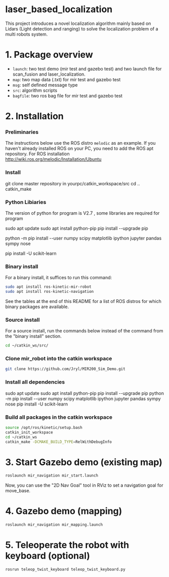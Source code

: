# laser_based_localization
This project introduces a novel localization algorithm mainly based on Lidars (Light detection and ranging) to solve the localization problem of a multi robots system.
# 1. Package overview
* `launch`: two test demo (mir test and gazebo test) and two launch file for scan_fusion and laser_localization. 
* `map`: two map data (.txt) for mir test and gazebo test
* `msg`: self defined message type 
* `src`: algorithm scripts
* `bagfile`: two ros bag file for mir test and gazebo test


# 2. Installation
### Preliminaries
The instructions below use the ROS distro `melodic` as an example.
If you haven't already installed ROS on your PC, you need to add the ROS apt
repository. 
For ROS installation http://wiki.ros.org/melodic/Installation/Ubuntu   

### Install
git clone  master repository in     yourpc/catkin_workspace/src
cd ..
catkin_make

### Python Libiaries
The version of python for program is V2.7 , some libraries are required for program

sudo apt update
sudo apt install python-pip
pip install --upgrade pip

python -m pip install --user numpy scipy matplotlib ipython jupyter pandas sympy nose

pip install -U scikit-learn



### Binary install
For a binary install, it suffices to run this command:
```bash
sudo apt install ros-kinetic-mir-robot
sudo apt install ros-kinetic-navigation
```
See the tables at the end of this README for a list of ROS distros for which
binary packages are available.

### Source install
For a source install, run the commands below instead of the command from the
"binary install" section.
```bash
cd ~/catkin_ws/src/
```

### Clone mir_robot into the catkin workspace
```bash
git clone https://github.com/Jryl/MIR200_Sim_Demo.git
```
### Install all dependencies
sudo apt update
sudo apt install python-pip
pip install --upgrade pip
python -m pip install --user numpy scipy matplotlib ipython jupyter pandas sympy nose
pip install -U scikit-learn

### Build all packages in the catkin workspace
```bash
source /opt/ros/kinetic/setup.bash
catkin_init_workspace
cd ~/catkin_ws
catkin_make -DCMAKE_BUILD_TYPE=RelWithDebugInfo
```


# 3. Start Gazebo demo (existing map)
```bash
roslaunch mir_navigation mir_start.launch
```

Now, you can use the "2D Nav Goal" tool in RViz to set a navigation goal for move_base.

# 4. Gazebo demo (mapping)
```bash
roslaunch mir_navigation mir_mapping.launch
```

# 5. Teleoperate the robot with keyboard (optional)
```bash
rosrun teleop_twist_keyboard teleop_twist_keyboard.py

